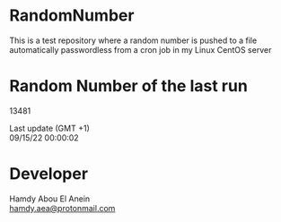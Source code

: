 # RandomNumber    
This is a test repository where a random number is pushed to a file automatically passwordless from a cron job in my Linux CentOS server    
# Random Number of the last run   
13481
      
Last update (GMT +1)    
09/15/22 00:00:02
# Developer    
Hamdy Abou El Anein   
hamdy.aea@protonmail.com
